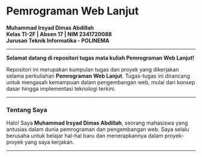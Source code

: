 # Pemrograman Web Lanjut  
**Muhammad Irsyad Dimas Abdillah**  
**Kelas TI-2F | Absen 17 | NIM 2341720088**  
**Jurusan Teknik Informatika - POLINEMA**  

---
**Selamat datang di repositori tugas mata kuliah Pemrograman Web Lanjut!**

Repositori ini merupakan kumpulan tugas dan proyek yang dikerjakan selama perkuliahan **Pemrograman Web Lanjut**. Tugas-tugas ini dirancang untuk mengasah kemampuan dalam pengembangan web, mulai dari konsep dasar hingga implementasi teknologi terkini.   

---

### Tentang Saya  
Halo! Saya **Muhammad Irsyad Dimas Abdillah**, seorang mahasiswa yang antusias dalam dunia pemrograman dan pengembangan web. Saya selalu berusaha untuk belajar hal-hal baru dan menerapkannya dalam proyek-proyek yang saya kerjakan.  

---
